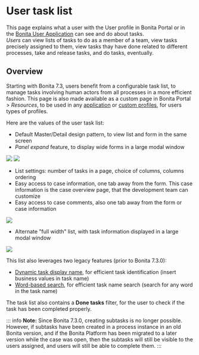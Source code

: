 # User task list

This page explains what a user with the User profile in Bonita Portal or in the [Bonita User Application](user-application-overview.md) can see and do about tasks.  
_Users_ can view lists of tasks to do as a member of a team, view tasks precisely assigned to them, view tasks thay have done related to different processes, take and release tasks, and do tasks, eventually.

## Overview

Starting with Bonita 7.3, users benefit from a configurable task list, to manage tasks involving human actors from all processes in a more efficient fashion.
This page is also made available as a custom page in Bonita Portal > _Resources_, to be used in any [application](applications.md) or [custom profiles](custom-profiles.md), for users types of profiles.

Here are the values of the user task list:
  * Default Master/Detail design pattern, to view list and form in the same screen
  * _Panel expand_ feature, to display wide forms in a large modal window

![](images/tasklist-elements.png)<!--{.img-responsive .img-thumbnail}-->
![](images/tasklist-popup.png)<!--{.img-responsive .img-thumbnail}-->

  * List settings: number of tasks in a page, choice of columns, columns ordering
  * Easy access to case information, one tab away from the form. This case information is the case overview page, that the development team can customize
  * Easy access to case comments, also one tab away from the form or case information

![](images/tasklist-settings-and-tabs.png)<!--{.img-responsive .img-thumbnail}-->

  * Alternate "full width" list, with task information displayed in a large modal window

![](images/tasklist-fullpage.png)<!--{.img-responsive .img-thumbnail}-->

This list also leverages two legacy features (prior to Bonita 7.3.0):
  * [Dynamic task display name](optimize-user-tasklist.md), for efficient task identification (insert business values in task name)
  * [Word-based search](using-list-and-search-methods.md#word_based_search), for efficient task name search (search for any word in the task name)

The task list also contains a **Done tasks** filter, for the user to check if the task has been completed properly.

::: info
**Note:** Since Bonita 7.3.0, creating subtasks is no longer possible. However, if subtasks have been created in a process instance in an old Bonita version, and if the Bonita Platform has been migrated to a later version while the case was open, then the subtasks will still be visible to the users assigned, and users will still be able to complete them.
:::
